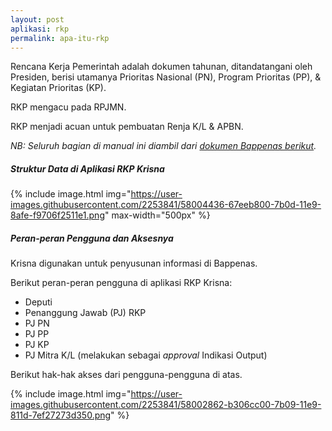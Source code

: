 ```yaml
---
layout: post
aplikasi: rkp
permalink: apa-itu-rkp
---
```


Rencana Kerja Pemerintah adalah dokumen tahunan, ditandatangani oleh Presiden, berisi utamanya Prioritas Nasional (PN), Program Prioritas (PP), & Kegiatan Prioritas (KP).

RKP mengacu pada RPJMN.

RKP menjadi acuan untuk pembuatan Renja K/L & APBN.

*NB: Seluruh bagian di manual ini diambil dari [dokumen Bappenas berikut](/assets/dokumen/rkp/manual-rkp-2018-bappenas.pdf).*

##### Struktur Data di Aplikasi RKP Krisna

{% include image.html
    img="https://user-images.githubusercontent.com/2253841/58004436-67eeb800-7b0d-11e9-8afe-f9706f2511e1.png"
    max-width="500px"
    %}

##### Peran-peran Pengguna dan Aksesnya

Krisna digunakan untuk penyusunan informasi di Bappenas.

Berikut peran-peran pengguna di aplikasi RKP Krisna:
* Deputi
* Penanggung Jawab (PJ) RKP
* PJ PN
* PJ PP
* PJ KP
* PJ Mitra K/L (melakukan sebagai *approval* Indikasi Output)

Berikut hak-hak akses dari pengguna-pengguna di atas.

{% include image.html
    img="https://user-images.githubusercontent.com/2253841/58002862-b306cc00-7b09-11e9-811d-7ef27273d350.png"
    %}